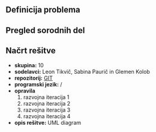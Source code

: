 
 ## Definicija problema
 
 ## Pregled sorodnih del
 
 ## Načrt rešitve
 
 - **skupina:** 10
 - **sodelavci:** Leon Tikvič, Sabina Paurič in Glemen Kolob
 - **repozitorij:** [GIT](https://github.com/dolfa321/POVEZLJIVI-SISTEMI-IN-INTELIGENTNE-STORITVE)
 - **programski jezik:** /
 - **opravila**
     1. razvojna iteracija 1
     2. razvojna iteracija 2
     3. razvojna iteracija 3
     4. razvojna iteracija 4
 - **opis rešitve:** UML diagram
